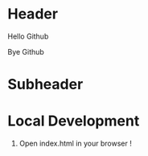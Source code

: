 # Header

Hello Github

Bye Github

# Subheader

# Local Development 

1. Open index.html in your browser !